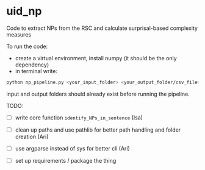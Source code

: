 # uid_np
Code to extract NPs from the RSC and calculate surprisal-based complexity measures

To run the code:

* create a virtual environment, install numpy (it should be the only dependency)
* in terminal write:

```bash
python np_pipeline.py <your_input_folder> <your_output_folder/csv_file>
```
input and output folders should already exist before running the pipeline.

TODO: 

- [ ] write core function `identify_NPs_in_sentence` (Isa)
- [ ] clean up paths and use pathlib for better path handling and folder creation (Ari)
- [ ] use argparse instead of sys for better cli (Ari)
- [ ] set up requirements / package the thing

